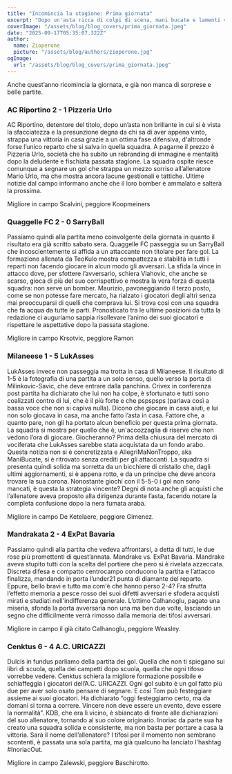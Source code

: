 ```yaml
---
title: "Incomincia la stagione: Prima giornata"
excerpt: "Dopo un'asta ricca di colpi di scena, mani bucate e lamenti vari la prima giornata del Fanta ci regala tante emozioni. Capitolo #1: si (ri)comincia! "
coverImage: "/assets/blog/blog_covers/prima_giornata.jpeg"
date: "2025-09-17T05:35:07.322Z"
author:
  name: Zioperone
  picture: "/assets/blog/authors/zioperone.jpg"
ogImage:
  url: "/assets/blog/blog_covers/prima_giornata.jpeg"
---
```


Anche quest’anno ricomincia la giornata, e già non manca di sorprese e belle partite.

### AC Riportino 2 - 1 Pizzeria Urlo

AC Riportino, detentore del titolo, dopo un’asta non brillante in cui si è vista la sfacciatezza e la presunzione degna da chi sa di aver appena vinto, strappa una vittoria in casa grazie a un ottima fase difensiva, d'altronde forse l’unico reparto che si salva in quella squadra. A pagarne il prezzo è Pizzeria Urlo, società che ha subito un rebranding di immagine e mentalità dopo la deludente e fischiata passata stagione. La squadra ospite riesce comunque a segnare un gol che strappa un mezzo sorriso all’allenatore Mario Urlo, ma che mostra ancora lacune gestionali e tattiche. Ultime notizie dal campo informano anche che il loro bomber è ammalato e salterà la prossima.

Migliore in campo Scalvini, peggiore Koopmeiners

### Quaggelle FC 2 - 0 SarryBall

Passiamo quindi alla partita meno coinvolgente della giornata in quanto il risultato era già scritto sabato sera.
Quaggelle FC passeggia su un SarryBall che incoscientemente si affida a un attaccante non titolare per fare gol.
La formazione allenata da TeoKulo mostra compattezza e stabilità in tutti i reparti non facendo giocare in alcun modo gli avversari. 
La sfida la vince in attacco dove, per sfottere l’avversario, schiera Vlahovic, che anche se scarso, gioca di più del suo corrispettivo e mostra la vera forza di questa squadra: non serve un bomber.
Maurizio, pavoneggiando il terzo posto, come se non potesse fare mercato, ha rialzato i giocatori degli altri senza mai preoccuparsi di quelli che comprava lui. Si trova così con una squadra che fa acqua da tutte le parti. Pronosticato tra le ultime posizioni da tutta la redazione ci auguriamo sappia risollevare l’animo dei suoi giocatori e rispettare le aspettative dopo la passata stagione.

Migliore in campo Krsotvic, peggiore Ramon

### Milaneese 1 - 5 LukAsses

LukAsses invece non passeggia ma trotta in casa di Milaneese. Il risultato di 1-5 è la fotografia di una partita a un solo senso, quello verso la porta di Milinkovic-Savic, che deve entrare dalla panchina. 
Crivex in conferenza post partita ha dichiarato che lui non ha colpe, è sfortunato e tutti sono coalizzati contro di lui, che è il più forte e che pspspsps (parlava così a bassa voce che non si capiva nulla).
Dicono che giocare in casa aiuti, e lui non solo giocava in casa, ma anche fatto l’asta in casa. Fattore che, a quanto pare, non gli ha portato alcun beneficio per questa prima giornata.
La squadra si mostra per quello che è, un'accozzaglia di riserve che non vedono l’ora di giocare. Giocheranno?
Prima della chiusura del mercato di vociferata che LukAsses sarebbe stata acquistata da un fondo arabo. Questa notizia non si è concretizzata e AllegriMaNonTroppo, aka ManiBucate, si è ritrovato senza crediti per gli attaccanti. La squadra si presenta quindi solida ma sorretta da un bicchiere di cristallo che, dagli ultimi aggiornamenti, si è appena rotto, e da un principe che deve ancora trovare la sua corona.
Nonostante giochi con il 5-5-0 i gol non sono mancati, è questa la strategia vincente? 
Degni di nota anche gli acquisti che l’allenatore aveva proposto alla dirigenza durante l’asta, facendo notare la completa confusione dopo la nera fumata araba.

Migliore in campo De Ketelaere, peggiore Gimenez.

### Mandrakata 2 - 4 ExPat Bavaria

Passiamo quindi alla partita che vedeva affrontarsi, a detta di tutti, le due rose più promettenti di quest’annata.
Mandrake vs. ExPat Bavaria.
Mandrake aveva stupito tutti con la scelta del portiere che però si è rivelata azzeccata. Discreta difesa e compatto centrocampo conducono la partita e l’attacco finalizza, mandando in porta l’under21 punta di diamante del reparto. 
Eppure, bello bravi e tutto ma com'è che hanno perso 2-4?
Fra sfrutta l’effetto memoria a pesce rosso dei suoi difetti avversari e sfodera acquisti mirati e studiati nell'indifferenza generale. L’ottimo Calhanoglu, pagato una miseria, sfonda la porta avversaria non una ma ben due volte, lasciando un segno che difficilmente verrà rimosso dalla memoria dei tifosi avversari.

Migliore in campo il già citato Calhanoglu, peggiore Weasley.

### Cenktus 6 - 4 A.C. URICAZZI

Dulcis in fundus parliamo della partita dei gol. Quella che non ti spiegano sui libri di scuola, quella dei campetti dopo scuola, quella che ogni tifoso vorrebbe vedere.
Cenktus schiera la migliore formazione possibile e schiaffeggia i giocatori dell’A.C. URICAZZI.
Ogni gol subito è un gol fatto più due per aver solo osato pensare di segnare.
E così Tom può festeggiare assieme ai suoi giocatori. Ha dichiarato “oggi festeggiamo certo, ma da domani si torna a correre. Vincere non deve essere un evento, deve essere la normalità”. KDB, che era lì vicino, è sbiancato di fronte alle dichiarazioni del suo allenatore, tornando al suo colore originario.
Inoriac da parte sua ha creato una squadra solida e consistente, ma non basta per portare a casa la vittoria. Sarà il nome dell’allenatore? 
I tifosi per il momento non sembrano scontenti, è passata una sola partita, ma già qualcuno ha lanciato l'hashtag #InoriacOut.

Migliore in campo Zalewski, peggiore Baschirotto.

